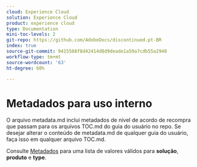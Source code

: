 ```yaml
---
cloud: Experience Cloud
solution: Experience Cloud
product: experience cloud
type: Documentation
mini-toc-levels: 2
git-repo: https://github.com/AdobeDocs/discontinued.pt-BR
index: true
source-git-commit: 9415588f8d42414d8d9deade1a59a7cdb55a2940
workflow-type: tm+mt
source-wordcount: '63'
ht-degree: 60%

---
```



# Metadados para uso interno

O arquivo metadata.md inclui metadados de nível de acordo de recompra que passam para os arquivos TOC.md do guia do usuário no repo. Se desejar alterar o conteúdo de metadata.md de qualquer guia do usuário, faça isso em qualquer arquivo TOC.md.

Consulte [Metadados](https://experienceleague.adobe.com/docs/authoring-guide-exl/using/editing/user-guide-setup/metadata.html) para uma lista de valores válidos para **solução**, **produto** e **type**.
